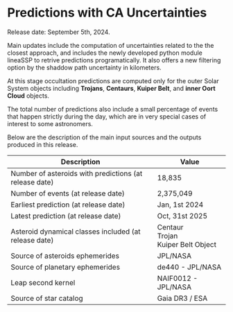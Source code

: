 <!-- 03-2024-ca-uncertainties-release.md -->

# Predictions with CA Uncertainties

Release date: September 5th, 2024.

Main updates include the computation of uncertainties related to the the closest approach, and includes the newly developed python module lineaSSP to retrive predictions programatically. It also offers a new filtering option by the shaddow path uncertainty in kilometers.

At this stage occultation predictions are computed only for the outer Solar System objects including **Trojans**, **Centaurs**, **Kuiper Belt**, and **inner Oort Cloud** objects.

The total number of predictions also include a small percentage of events that happen strictly during the day, which are in very special cases of interest to some astronomers.

Below are the description of the main input sources and the outputs produced in this release.

| Description                                            | Value                                       |
| ------------------------------------------------------ | ------------------------------------------- |
| Number of asteroids with predictions (at release date) | 18,835                                      |
| Number of events (at release date)                     | 2,375,049                                   |
| Earliest prediction (at release date)                  | Jan, 1st 2024                               |
| Latest prediction (at release date)                    | Oct, 31st 2025                              |
| Asteroid dynamical classes included (at release date)  | Centaur <br/>Trojan <br/>Kuiper Belt Object |
| Source of asteroids ephemerides                        | JPL/NASA                                    |
| Source of planetary ephemerides                        | de440 - JPL/NASA                            |
| Leap second kernel                                     | NAIF0012 - JPL/NASA                         |
| Source of star catalog                                 | Gaia DR3 / ESA                              |
